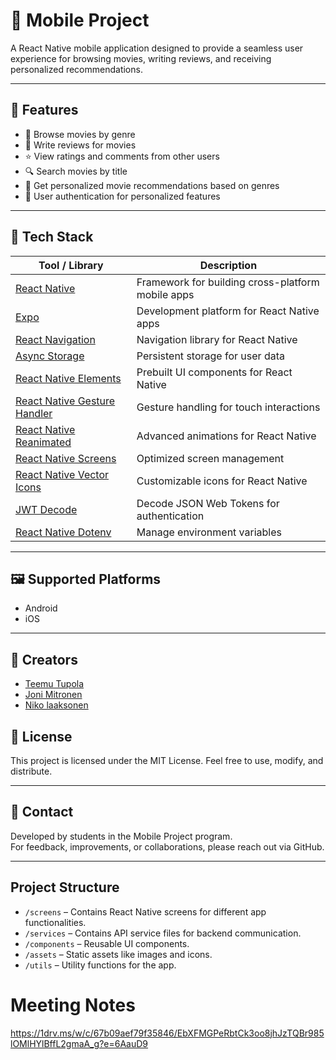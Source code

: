# 📱 Mobile Project

A React Native mobile application designed to provide a seamless user experience for browsing movies, writing reviews, and receiving personalized recommendations.

---

## 🚀 Features

- 🎥 Browse movies by genre
- 📝 Write reviews for movies
- ⭐ View ratings and comments from other users
- 🔍 Search movies by title
- 🎯 Get personalized movie recommendations based on genres
- 🧾 User authentication for personalized features

---

## 🧰 Tech Stack

| Tool / Library                          | Description                                      |
|-----------------------------------------|--------------------------------------------------|
| [React Native](https://reactnative.dev) | Framework for building cross-platform mobile apps |
| [Expo](https://expo.dev)                | Development platform for React Native apps       |
| [React Navigation](https://reactnavigation.org) | Navigation library for React Native             |
| [Async Storage](https://react-native-async-storage.github.io/async-storage/) | Persistent storage for user data                |
| [React Native Elements](https://reactnativeelements.com) | Prebuilt UI components for React Native         |
| [React Native Gesture Handler](https://docs.swmansion.com/react-native-gesture-handler/) | Gesture handling for touch interactions         |
| [React Native Reanimated](https://docs.swmansion.com/react-native-reanimated/) | Advanced animations for React Native            |
| [React Native Screens](https://reactnavigation.org/docs/react-native-screens/) | Optimized screen management                     |
| [React Native Vector Icons](https://github.com/oblador/react-native-vector-icons) | Customizable icons for React Native             |
| [JWT Decode](https://github.com/auth0/jwt-decode) | Decode JSON Web Tokens for authentication       |
| [React Native Dotenv](https://github.com/goatandsheep/react-native-dotenv) | Manage environment variables                    |

---

## 🖼️ Supported Platforms

- Android
- iOS

---

## 👤 Creators

- [Teemu Tupola](https://github.com/Tupolaa)
- [Joni Mitronen](https://github.com/jonesssy)
- [Niko laaksonen](https://github.com/NikoLaaks)

## 📝 License

This project is licensed under the MIT License. Feel free to use, modify, and distribute.

---

## 🙋 Contact

Developed by students in the Mobile Project program.  
For feedback, improvements, or collaborations, please reach out via GitHub.

---

## Project Structure

- `/screens` – Contains React Native screens for different app functionalities.
- `/services` – Contains API service files for backend communication.
- `/components` – Reusable UI components.
- `/assets` – Static assets like images and icons.
- `/utils` – Utility functions for the app.



# Meeting Notes

https://1drv.ms/w/c/67b09aef79f35846/EbXFMGPeRbtCk3oo8jhJzTQBr985lOMlHYlBffL2gmaA_g?e=6AauD9
